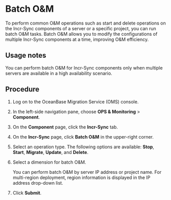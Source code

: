 # Batch O&M

To perform common O&M operations such as start and delete operations on the Incr-Sync components of a server or a specific project, you can run batch O&M tasks. Batch O&M allows you to modify the configurations of multiple Incr-Sync components at a time, improving O&M efficiency.

## Usage notes

You can perform batch O&M for Incr-Sync components only when multiple servers are available in a high availability scenario.

## Procedure

1. Log on to the OceanBase Migration Service (OMS) console.

2. In the left-side navigation pane, choose **OPS & Monitoring** > **Component**.

3. On the **Component** page, click the **Incr-Sync** tab.

4. On the **Incr-Sync** page, click **Batch O&M** in the upper-right corner.

5. Select an operation type. The following options are available: **Stop**, **Start**, **Migrate**, **Update**, and **Delete**.

6. Select a dimension for batch O&M.

   You can perform batch O&M by server IP address or project name. For multi-region deployment, region information is displayed in the IP address drop-down list.

7. Click **Submit**.
